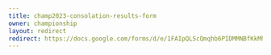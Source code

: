 ```yaml
---
title: champ2023-consolation-results-form
owner: championship
layout: redirect
redirect: https://docs.google.com/forms/d/e/1FAIpQLScQmqhb6PIDMMNBfKkMhnzmmNlvfn0e6aipXTm3r8sSd1LjXw/viewform
---
```

